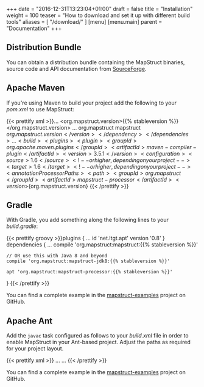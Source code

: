 +++
date = "2016-12-31T13:23:04+01:00"
draft = false
title = "Installation"
weight = 100
teaser = "How to download and set it up with different build tools"
aliases = [
    "/download/"
]
[menu]
[menu.main]
parent = "Documentation"
+++

## Distribution Bundle

You can obtain a distribution bundle containing the MapStruct binaries, source code and API documentation from [SourceForge](http://sourceforge.net/projects/mapstruct/files/).

## Apache Maven

If you're using Maven to build your project add the following to your _pom.xml_ to use MapStruct:

{{< prettify xml >}}...
<properties>
    <org.mapstruct.version>{{% stableversion %}}</org.mapstruct.version>
</properties>
...
<dependencies>
    <dependency>
        <groupId>org.mapstruct</groupId>
        <artifactId>mapstruct</artifactId> <!-- use mapstruct-jdk8 for Java 8 or higher -->
        <version>${org.mapstruct.version}</version>
    </dependency>
</dependencies>
...
<build>
    <plugins>
        <plugin>
            <groupId>org.apache.maven.plugins</groupId>
            <artifactId>maven-compiler-plugin</artifactId>
            <version>3.5.1</version>
            <configuration>
                <source>1.6</source> <!-- or higher, depending on your project -->
                <target>1.6</target> <!-- or higher, depending on your project -->
                <annotationProcessorPaths>
                    <path>
                        <groupId>org.mapstruct</groupId>
                        <artifactId>mapstruct-processor</artifactId>
                        <version>${org.mapstruct.version}</version>
                    </path>
                </annotationProcessorPaths>
            </configuration>
        </plugin>
    </plugins>
</build>
{{< /prettify >}}

## Gradle

With Gradle, you add something along the following lines to your _build.gradle_:

{{< prettify groovy >}}plugins {
    ...
    id 'net.ltgt.apt' version '0.8'
}
dependencies {
    ...
    compile 'org.mapstruct:mapstruct:{{% stableversion %}}'

    // OR use this with Java 8 and beyond
    compile 'org.mapstruct:mapstruct-jdk8:{{% stableversion %}}'

    apt 'org.mapstruct:mapstruct-processor:{{% stableversion %}}'
}
{{< /prettify >}}

You can find a complete example in the [mapstruct-examples](https://github.com/mapstruct/mapstruct-examples/tree/master/mapstruct-on-gradle) project on GitHub.

## Apache Ant

Add the `javac` task configured as follows to your _build.xml_ file in order to enable MapStruct in your Ant-based project. Adjust the paths as required for your project layout.

{{< prettify xml >}}
...
<javac
    srcdir="src/main/java"
    destdir="target/classes"
    classpath="path/to/mapstruct-jdk8-{{% stableversion %}}.jar">
    <compilerarg line="-processorpath path/to/mapstruct-processor-{{% stableversion %}}.jar"/>
    <compilerarg line="-s target/generated-sources"/>
</javac>
...
{{< /prettify >}}

You can find a complete example in the [mapstruct-examples](https://github.com/mapstruct/mapstruct-examples/tree/master/mapstruct-on-ant) project on GitHub.
